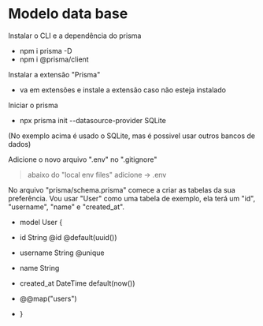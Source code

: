 # Modelo data base

Instalar o CLI e a dependência do prisma
- npm i prisma -D
- npm i @prisma/client

Instalar a extensão "Prisma"
- va em extensões e instale a extensão caso não esteja instalado

Iniciar o prisma
- npx prisma init --datasource-provider SQLite

(No exemplo acima é usado o SQLite, mas é possivel usar outros bancos de dados)

Adicione o novo arquivo ".env" no ".gitignore"
> abaixo do "local env files" adicione ->
> .env


No arquivo "prisma/schema.prisma" comece a criar as tabelas da sua preferência. Vou usar "User" como uma tabela de exemplo, ela terá um "id", "username", "name" e "created_at".
- model User {
-  id String @id @default(uuid())
-  username String @unique
-  name String
-  created_at DateTime default(now())

- @@map("users")
- }
